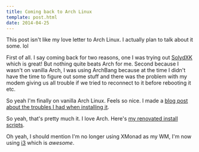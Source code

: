 ```yaml
---
title: Coming back to Arch Linux
template: post.html
date: 2014-04-25
---
```


This post isn't like my love letter to Arch Linux. I actually plan to talk about
it some. lol

First of all. I say coming back for two reasons, one I was trying out
[SolydXK](http://solydxk.com/) which is great! But nothing quite beats Arch for
me. Second because I wasn't on vanilla Arch, I was using ArchBang because at the
time I didn't have the time to figure out some stuff and there was the problem
with my modem giving us all trouble if we tried to reconnect to it before
rebooting it etc.

So yeah I'm finally on vanilla Arch Linux. Feels so nice. I made a [blog post
about the troubles I had when installing
it](http://eduantech.com/2014/04/ialoadv1.html).


So yeah, that's pretty much it. I love Arch. Here's [my renovated install
scripts](https://github.com/Greduan/dotfiles/tree/master/sh-bootstrap).

Oh yeah, I should mention I'm no longer using XMonad as my WM, I'm now using
[i3](http://i3wm.org/) which is *awesome*.
